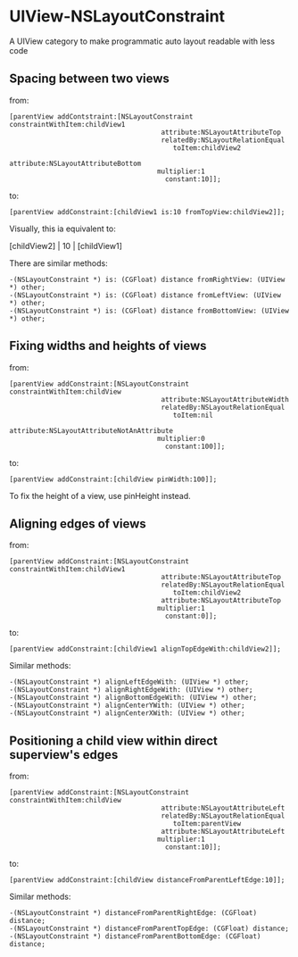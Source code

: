 UIView-NSLayoutConstraint
=========================

A UIView category to make programmatic auto layout readable with less code

Spacing between two views 
-------------------------

from:

```
[parentView addContstraint:[NSLayoutConstraint constraintWithItem:childView1
                                      attribute:NSLayoutAttributeTop
                                      relatedBy:NSLayoutRelationEqual
                                         toItem:childView2
                                      attribute:NSLayoutAttributeBottom
                                     multiplier:1
                                       constant:10]];
```

to:

```
[parentView addConstraint:[childView1 is:10 fromTopView:childView2]];
```

Visually, this ia equivalent to:

[childView2]
     |
     10
     |
[childView1]

There are similar methods:

```
-(NSLayoutConstraint *) is: (CGFloat) distance fromRightView: (UIView *) other;
-(NSLayoutConstraint *) is: (CGFloat) distance fromLeftView: (UIView *) other;
-(NSLayoutConstraint *) is: (CGFloat) distance fromBottomView: (UIView *) other;
```


Fixing widths and heights of views
----------------------------------

from:

```
[parentView addConstraint:[NSLayoutConstraint constraintWithItem:childView
                                      attribute:NSLayoutAttributeWidth
                                      relatedBy:NSLayoutRelationEqual
                                         toItem:nil
                                      attribute:NSLayoutAttributeNotAnAttribute
                                     multiplier:0
                                       constant:100]];
```

to:

```
[parentView addConstraint:[childView pinWidth:100]];
```

To fix the height of a view, use pinHeight instead.


Aligning edges of views
-----------------------

from:

```
[parentView addConstraint:[NSLayoutConstraint constraintWithItem:childView1
                                      attribute:NSLayoutAttributeTop
                                      relatedBy:NSLayoutRelationEqual
                                         toItem:childView2
                                      attribute:NSLayoutAttributeTop
                                     multiplier:1
                                       constant:0]];
```

to:

```
[parentView addConstraint:[childView1 alignTopEdgeWith:childView2]];
```

Similar methods:

```
-(NSLayoutConstraint *) alignLeftEdgeWith: (UIView *) other;
-(NSLayoutConstraint *) alignRightEdgeWith: (UIView *) other;
-(NSLayoutConstraint *) alignBottomEdgeWith: (UIView *) other;
-(NSLayoutConstraint *) alignCenterYWith: (UIView *) other;
-(NSLayoutConstraint *) alignCenterXWith: (UIView *) other;
```

Positioning a child view within direct superview's edges
--------------------------------------------------------

from:

```
[parentView addConstraint:[NSLayoutConstraint constraintWithItem:childView
                                      attribute:NSLayoutAttributeLeft
                                      relatedBy:NSLayoutRelationEqual
                                         toItem:parentView
                                      attribute:NSLayoutAttributeLeft
                                     multiplier:1
                                       constant:10]];
```

to:

```
[parentView addConstraint:[childView distanceFromParentLeftEdge:10]];
```

Similar methods:

```
-(NSLayoutConstraint *) distanceFromParentRightEdge: (CGFloat) distance;
-(NSLayoutConstraint *) distanceFromParentTopEdge: (CGFloat) distance;
-(NSLayoutConstraint *) distanceFromParentBottomEdge: (CGFloat) distance;
```
